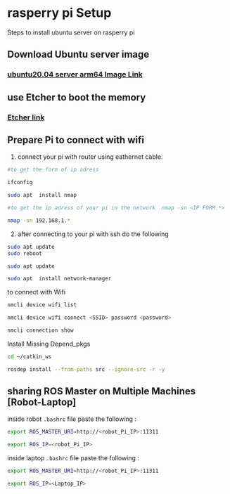 # rasperry pi Setup

Steps to install ubuntu server on rasperry pi 

## Download Ubuntu server image 


### [ubuntu20.04 server arm64 Image Link](https://www.mediafire.com/file/f6mzpv2jm87ccmp/ubuntu-20.04.5-preinstalled-server-arm64%252Braspi_%25281%2529.img.xz/file)


##  use Etcher to boot the memory

### [Etcher link](https://etcher.balena.io/#download-etcher)


## Prepare Pi to connect with wifi
1. connect your pi with router using eathernet cable.

```bash
#to get the form of ip adress

ifconfig
```

```bash
sudo apt  install nmap
```
```bash
#to get the ip adress of your pi in the network  nmap -sn <IP FORM.*> 

nmap -sn 192.168.1.*

```
2. after connecting to your pi with ssh do the following

```bash
sudo apt update
sudo reboot 

```


```bash
sudo apt update

sudo apt  install network-manager
```

to connect with Wifi


```bash
nmcli device wifi list
```
```bash
nmcli device wifi connect <SSID> password <password>
```

```bash
nmcli connection show
```
Install Missing Depend_pkgs
```bash
cd ~/catkin_ws

rosdep install --from-paths src --ignore-src -r -y

```

##  sharing ROS Master on Multiple Machines [Robot-Laptop]

inside robot `.bashrc` file paste the following :

```bash
export ROS_MASTER_URI=http://<robot_Pi_IP>:11311

export ROS_IP=<robot_Pi_IP>
```
inside laptop `.bashrc` file paste the following :

```bash
export ROS_MASTER_URI=http://<robot_Pi_IP>:11311

export ROS_IP=<Laptop_IP>
```

